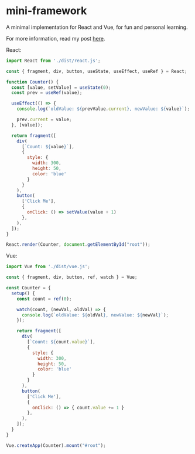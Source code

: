 # mini-framework

A minimal implementation for React and Vue, for fun and personal learning.

For more information, read my post [here](https://github.com/EverSeenTOTOTO/frontend-interview/blob/main/Framework.md).

React:

```js
import React from './dist/react.js';

const { fragment, div, button, useState, useEffect, useRef } = React;

function Counter() {
  const [value, setValue] = useState(0);
  const prev = useRef(value);

  useEffect(() => {
    console.log(`oldValue: ${prevValue.current}, newValue: ${value}`);

    prev.current = value;
  }, [value]);

  return fragment([
    div(
      [`Count: ${value}`],
      {
        style: {
          width: 300,
          height: 50,
          color: 'blue'
        }
      }
    ),
    button(
      ['Click Me'],
      {
        onClick: () => setValue(value + 1)
      },
    ),
  ]);
}

React.render(Counter, document.getElementById("root"));
```

Vue:

```js
import Vue from './dist/vue.js';

const { fragment, div, button, ref, watch } = Vue;

const Counter = {
  setup() {
    const count = ref(0);

    watch(count, (newVal, oldVal) => {
      console.log(`oldValue: ${oldVal}, newValue: ${newVal}`);
    });

    return fragment([
      div(
        [`Count: ${count.value}`],
        {
          style: {
            width: 300,
            height: 50,
            color: 'blue'
          }
        }
      ),
      button(
        ['Click Me'],
        {
          onClick: () => { count.value += 1 }
        },
      ),
    ]);
  }
}

Vue.createApp(Counter).mount("#root");
```
